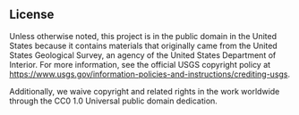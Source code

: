 ## License

Unless otherwise noted, this project is in the public domain in the United
States because it contains materials that originally came from the United
States Geological Survey, an agency of the United States Department of
Interior. For more information, see the official USGS copyright policy at
<https://www.usgs.gov/information-policies-and-instructions/crediting-usgs>.

Additionally, we waive copyright and related rights in the work
worldwide through the CC0 1.0 Universal public domain dedication.
